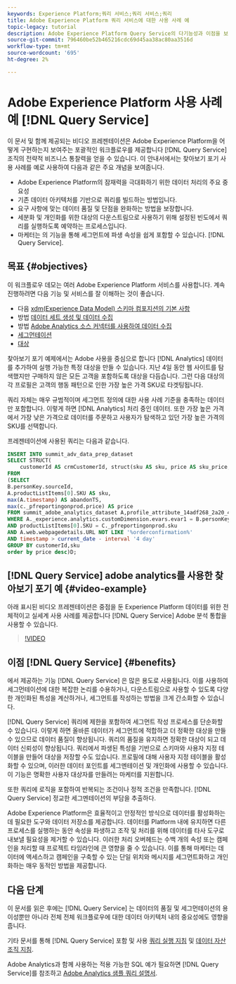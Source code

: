 ```yaml
---
keywords: Experience Platform;쿼리 서비스;쿼리 서비스;쿼리
title: Adobe Experience Platform 쿼리 서비스에 대한 사용 사례 예
topic-legacy: tutorial
description: Adobe Experience Platform Query Service의 다기능성과 이점을 보여주는 완벽한 예입니다.
source-git-commit: 796460be52b465216cdc69d45aa38ac80aa3516d
workflow-type: tm+mt
source-wordcount: '695'
ht-degree: 2%

---
```


# Adobe Experience Platform 사용 사례 예 [!DNL Query Service]

이 문서 및 함께 제공되는 비디오 프레젠테이션은 Adobe Experience Platform을 어떻게 구현하는지 보여주는 포괄적인 워크플로우를 제공합니다 [!DNL Query Service] 조직의 전략적 비즈니스 통찰력을 얻을 수 있습니다. 이 안내서에서는 찾아보기 포기 사용 사례를 예로 사용하여 다음과 같은 주요 개념을 보여줍니다.

* Adobe Experience Platform의 잠재력을 극대화하기 위한 데이터 처리의 주요 중요성
* 기존 데이터 아키텍처를 기반으로 쿼리를 빌드하는 방법입니다.
* 요구 사항에 맞는 데이터 품질 및 단점을 완화하는 방법을 보장합니다.
* 세분화 및 개인화를 위한 대상의 다운스트림으로 사용하기 위해 설정된 빈도에서 쿼리를 실행하도록 예약하는 프로세스입니다.
* 마케터는 의 기능을 통해 세그먼트에 파생 속성을 쉽게 포함할 수 있습니다. [!DNL Query Service].

## 목표 {#objectives}

이 워크플로우 데모는 여러 Adobe Experience Platform 서비스를 사용합니다. 계속 진행하려면 다음 기능 및 서비스를 잘 이해하는 것이 좋습니다.

* 다음 [xdm(Experience Data Model) 스키마 컴포지션의 기본 사항](../../xdm/schema/composition.md)
* 방법 [데이터 세트 생성 및 데이터 수집](https://experienceleague.adobe.com/docs/platform-learn/tutorials/data-ingestion/create-datasets-and-ingest-data.html)
* 방법 [Adobe Analytics 소스 커넥터를 사용하여 데이터 수집](https://experienceleague.adobe.com/docs/platform-learn/tutorials/sources/ingest-data-from-adobe-analytics.html?lang=ko-KR)
* [세그먼테이션](../../segmentation/home.md)
* [대상](../../destinations/home.md)

찾아보기 포기 예제에서는 Adobe 사용을 중심으로 합니다 [!DNL Analytics] 데이터를 추가하여 실행 가능한 특정 대상을 만들 수 있습니다. 지난 4일 동안 웹 사이트를 탐색했지만 구매하지 않은 모든 고객을 포함하도록 대상을 다듬습니다. 그런 다음 대상의 각 프로필은 고객의 행동 패턴으로 인한 가장 높은 가격 SKU로 타겟팅됩니다.

쿼리 자체는 매우 규범적이며 세그먼트 정의에 대한 사용 사례 기준을 충족하는 데이터만 포함합니다. 이렇게 하면 [!DNL Analytics] 처리 중인 데이터. 또한 가장 높은 가격에서 가장 낮은 가격으로 데이터를 주문하고 사용자가 탐색하고 있던 가장 높은 가격의 SKU를 선택합니다.

프레젠테이션에 사용된 쿼리는 다음과 같습니다.

```sql
INSERT INTO summit_adv_data_prep_dataset
SELECT STRUCT(
    customerId AS crmCustomerId, struct(sku AS sku, price AS sku_price, abandonTS AS abandonTS) AS abandonBrowse) AS _pfreportingonprod
FROM
(SELECT
B.personKey.sourceId,
A.productListItems[0].SKU AS sku,
max(A.timestamp) AS abandonTS,
max(c._pfreportingonprod.price) AS price
FROM summit_adobe_analytics_dataset A,profile_attribute_14adf268_2a20_4dee_bee6_a6b0e34616a9 B,summit_product_dataset c
WHERE A._experience.analytics.customDimension.evars.evar1 = B.personKey.sourceID
AND productListItems[0].SKU = C._pfreportingonprod.sku
AND A.web.webpagedetails.URL NOT LIKE '%orderconfirmation%'
AND timestamp > current_date - interval '4 day'
GROUP BY customerId,sku
order by price desc)D;
```

## [!DNL Query Service] adobe analytics를 사용한 찾아보기 포기 예 {#video-example}

아래 표시된 비디오 프레젠테이션은 중점을 둔 Experience Platform 데이터를 위한 전체적이고 실세계 사용 사례를 제공합니다 [!DNL Query Service] Adobe 분석 통합을 사용할 수 있습니다.

>[!VIDEO](https://video.tv.adobe.com/v/342533?quality=12&learn=on)

## 이점 [!DNL Query Service] {#benefits}

에서 제공하는 기능 [!DNL Query Service] 은 많은 용도로 사용됩니다. 이를 사용하여 세그먼테이션에 대한 복잡한 논리를 수용하거나, 다운스트림으로 사용할 수 있도록 다양한 개인화된 특성을 계산하거나, 세그먼트를 작성하는 방법을 크게 간소화할 수 있습니다.

[!DNL Query Service] 쿼리에 제한을 포함하여 세그먼트 작성 프로세스를 단순화할 수 있습니다. 이렇게 하면 올바른 데이터가 세그먼트에 적합하고 더 정확한 대상을 만들 수 있으므로 데이터 품질이 향상됩니다. 쿼리의 품질을 유지하면 정확한 대상이 되고 데이터 신뢰성이 향상됩니다. 쿼리에서 파생된 특성을 기반으로 스키마와 사용자 지정 테이블을 만들어 대상을 저장할 수도 있습니다. 프로필에 대해 사용자 지정 테이블을 활성화할 수 있으며, 이러한 데이터 포인트를 세그멘테이션 및 개인화에 사용할 수 있습니다. 이 기능은 명확한 사용자 대상자를 만들려는 마케터를 지원합니다.

또한 쿼리에 로직을 포함하여 반복되는 조건이나 정적 조건을 만족합니다. [!DNL Query Service] 정교한 세그멘테이션의 부담을 추출하다.

Adobe Experience Platform은 효율적이고 안정적인 방식으로 데이터를 활성화하는 데 필요한 도구와 데이터 저장소를 제공합니다. 데이터를 Platform 내에 유지하면 다른 프로세스를 실행하는 동안 속성을 파생하고 조작 및 처리를 위해 데이터를 타사 도구로 내보낼 필요성을 제거할 수 있습니다. 이러한 처리 오버헤드는 수백 개의 속성 또는 캠페인을 처리할 때 프로젝트 타임라인에 큰 영향을 줄 수 있습니다. 이를 통해 마케터는 데이터에 액세스하고 캠페인을 구축할 수 있는 단일 위치와 메시지를 세그먼트화하고 개인화하는 매우 동적인 방법을 제공합니다.

## 다음 단계

이 문서를 읽은 후에는 [!DNL Query Service] 는 데이터의 품질 및 세그먼테이션의 용이성뿐만 아니라 전체 전체 워크플로우에 대한 데이터 아키텍처 내의 중요성에도 영향을 줍니다.

기타 문서를 통해 [!DNL Query Service] 포함 및 사용 [쿼리 실행 지침](../best-practices/writing-queries.md) 및 [데이터 자산 조직 지침](../best-practices/organize-data-assets.md).

Adobe Analytics과 함께 사용하는 적용 가능한 SQL 예가 필요하면 [!DNL Query Service]를 참조하고 [Adobe Analytics 샘플 쿼리 설명서](../sample-queries/adobe-analytics.md).
